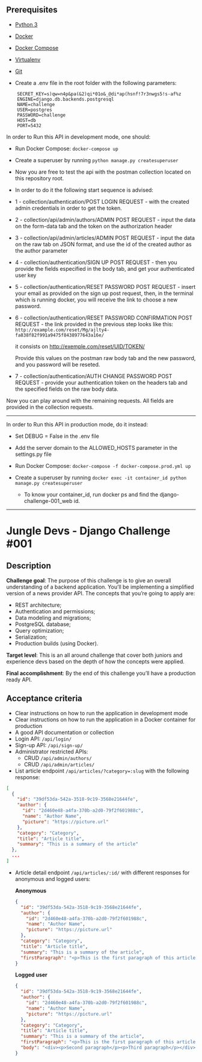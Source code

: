 ## Prerequisites

- [Python 3](https://www.python.org)
- [Docker](https://www.docker.com)
- [Docker Compose](https://docs.docker.com/compose/)
- [Virtualenv](https://github.com/pypa/virtualenv/)
- [Git](https://git-scm.com/)


- Create a .env file in the root folder with the following parameters:
```  
    SECRET_KEY=s)qw=n4p&pa(&2)qi*01o&_@di*ap(hsnf!7r3nwgs5!s-af%z
    ENGINE=django.db.backends.postgresql
    NAME=challenge
    USER=postgres
    PASSWORD=challenge
    HOST=db
    PORT=5432
```
In order to Run this API in development mode, one should:

- Run Docker Compose:
    `docker-compose up`

- Create a superuser by running 
    `python manage.py createsuperuser`

- Now you are free to test the api with the postman collection located on this repository root.

- In order to do it the following start sequence is advised:

- 1 - collection/authentication/POST LOGIN REQUEST - with the created admin credentials
in order to get the token.

- 2 - collection/api/admin/authors/ADMIN POST REQUEST - input the data on the form-data tab
and the token on the authorization header

- 3 - collection/api/admin/articles/ADMIN POST REQUEST - input the data on the raw tab on JSON format,
and use the id of the created author as the author parameter

- 4 - collection/authentication/SIGN UP POST REQUEST - then you provide the fields especified in the body tab,
and get your authenticated user key

- 5 - collection/authentication/RESET PASSWORD POST REQUEST - insert your email as provided on the sign up post request,
then, in the terminal which is running docker, you will receive the link to choose a new password.

- 6 - collection/authentication/RESET PASSWORD CONFIRMATION POST REQUEST - the link provided in the previous step
looks like this:
    `http://example.com/reset/Mg/ajlty4-fa838f82f991a9475f8438977643a16e/`
      
     it consists on http://exemple.com/reset/UID/TOKEN/

     Provide this values on the postman raw body tab and the new password, and you password will be reseted.

- 7 - collection/authentication/AUTH CHANGE PASSWORD POST REQUEST - provide your authentication token on the headers tab
and the specified fields on the raw body data.

Now you can play around with the remaining requests. All fields are provided in the collection requests.

*************************************************************************************************************************

In order to Run this API in production mode, do it instead:

- Set DEBUG = False in the .env file

- Add the server domain to the ALLOWED_HOSTS parameter in the settings.py file

- Run Docker Compose:
    `docker-compose -f docker-compose.prod.yml up`

- Create a superuser by running 
    `docker exec -it container_id python manage.py createsuperuser`
    - To know your container_id, run docker ps and find the django-challenge-001_web id.


**************************************************************************************************************************

# Jungle Devs - Django Challenge #001

## Description

**Challenge goal**: The purpose of this challenge is to give an overall understanding of a backend application. You’ll be implementing a simplified version of a news provider API. The concepts that you’re going to apply are:

- REST architecture;
- Authentication and permissions;
- Data modeling and migrations;
- PostgreSQL database;
- Query optimization;
- Serialization;
- Production builds (using Docker).

**Target level**: This is an all around challenge that cover both juniors and experience devs based on the depth of how the concepts were applied.

**Final accomplishment**: By the end of this challenge you’ll have a production ready API.

## Acceptance criteria

- Clear instructions on how to run the application in development mode
- Clear instructions on how to run the application in a Docker container for production
- A good API documentation or collection
- Login API: `/api/login/`
- Sign-up API: `/api/sign-up/`
- Administrator restricted APIs:
  - CRUD `/api/admin/authors/`
  - CRUD `/api/admin/articles/`
- List article endpoint `/api/articles/?category=:slug` with the following response:
```json
[
  {
    "id": "39df53da-542a-3518-9c19-3568e21644fe",
    "author": {
      "id": "2d460e48-a4fa-370b-a2d0-79f2f601988c",
      "name": "Author Name",
      "picture": "https://picture.url"
    },
    "category": "Category",
    "title": "Article title",
    "summary": "This is a summary of the article"
  },
  ...
]
```
- Article detail endpoint `/api/articles/:id/` with different responses for anonymous and logged users:

    **Anonymous**
    ```json
    {
      "id": "39df53da-542a-3518-9c19-3568e21644fe",
      "author": {
        "id": "2d460e48-a4fa-370b-a2d0-79f2f601988c",
        "name": "Author Name",
        "picture": "https://picture.url"
      },
      "category": "Category",
      "title": "Article title",
      "summary": "This is a summary of the article",
      "firstParagraph": "<p>This is the first paragraph of this article</p>"
    }
    ```

    **Logged user**
    ```json
    {
      "id": "39df53da-542a-3518-9c19-3568e21644fe",
      "author": {
        "id": "2d460e48-a4fa-370b-a2d0-79f2f601988c",
        "name": "Author Name",
        "picture": "https://picture.url"
      },
      "category": "Category",
      "title": "Article title",
      "summary": "This is a summary of the article",
      "firstParagraph": "<p>This is the first paragraph of this article</p>",
      "body": "<div><p>Second paragraph</p><p>Third paragraph</p></div>"
    }
    ```
